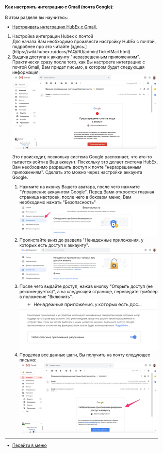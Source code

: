 #### Как настроить интеграцию с Gmail (почта Google):
В этом разделе вы научитесь:
<html>
  <meta charset="utf-8">
  <title>Быстрый переход внутри документа</title>
 <ul>
       <li><a href="#gmail">Настраивать интеграцию HubEx с Gmail.</a></li>
 </ul>
</html>

<ol>
<li> Настройка интеграции Hubex с почтой</li>
Для начала Вам необходимо произвести настройку HubEx с почтой, подробнее про это читайте [здесь.](https://wiki.hubex.ru/docs/FAQ/RU/admin/TicketMail.html)

<li> Выдача доступа к аккаунту "неразрешенным приложениям".</li>
Практически сразу после того, как Вы настроете интеграцию с почтой Gmail, Вам придет письмо, в котором будет следующая информация:

<img src="/attachments/images/FAQ/USER/HowToManageGmailIntegration/htmgi1.jpg"/>


Это происходит, поскольку система Google распознает, что кто-то пытается войти в Ваш аккаунт. Поскольку это делает система HubEx, Вам необходимо разрешить доступ к почте "неразрешенным приложениям". Сделать это можно через настройки аккаунта Google.

<ol>
<li>Нажмите на иконку Вашего аватара, после чего нажмите "Управление аккаунтом Google". Перед Вами откроется главная страница настроек, после чего в боковом меню, Вам необходимо нажать "Безопасность"</li>

<img src="/attachments/images/FAQ/USER/HowToManageGmailIntegration/htmgi2.jpg"/>

<li>Пролистайте вниз до раздела "Ненадежные приложения, у которых есть доступ к аккаунту".</li>

<img src="/attachments/images/FAQ/USER/HowToManageGmailIntegration/htmgi3.png"/>

<li>После чего выдайте доступ, нажав кнопку "Открыть доступ (не рекомендуется)", а на следующей странице, переведите тумблер в положение "Включить".</li>

<img src="/attachments/images/FAQ/USER/HowToManageGmailIntegration/htmgi4.png"/>

<li>Проделав все данные шаги, Вы получить на почту следующее письмо:</li>

<img src="/attachments/images/FAQ/USER/HowToManageGmailIntegration/htmgi5.jpg"/>

</ol>
</ol>























___
- [Перейти в меню](http://wiki.hubex.ru)
